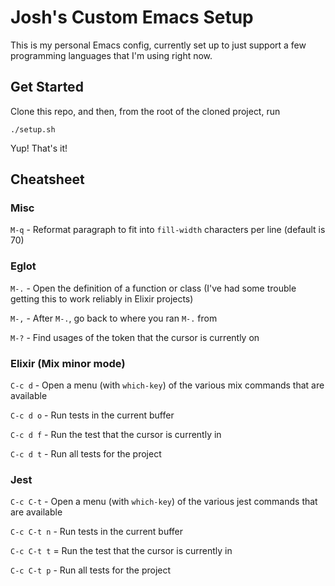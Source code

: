 # Josh's Custom Emacs Setup

This is my personal Emacs config, currently set up to just support a
few programming languages that I'm using right now.

## Get Started

Clone this repo, and then, from the root of the cloned project, run

    ./setup.sh

Yup! That's it!

## Cheatsheet

### Misc

`M-q` - Reformat paragraph to fit into `fill-width` characters per
line (default is 70)

### Eglot

`M-.` - Open the definition of a function or class (I've had some
trouble getting this to work reliably in Elixir projects)

`M-,` - After `M-.`, go back to where you ran `M-.` from

`M-?` - Find usages of the token that the cursor is currently on

### Elixir (Mix minor mode)

`C-c d` - Open a menu (with `which-key`) of the various mix commands
that are available

`C-c d o` - Run tests in the current buffer

`C-c d f` - Run the test that the cursor is currently in

`C-c d t` - Run all tests for the project

### Jest

`C-c C-t` - Open a menu (with `which-key`) of the various jest
commands that are available

`C-c C-t n` - Run tests in the current buffer

`C-c C-t t` = Run the test that the cursor is currently in

`C-c C-t p` - Run all tests for the project
